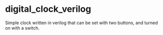 # digital_clock_verilog
Simple clock written in verilog that can be set with two buttons, and turned on with a switch.
